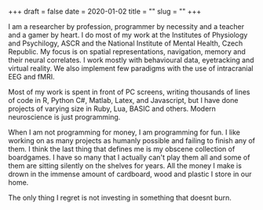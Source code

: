 +++ 
draft = false
date = 2020-01-02
title = ""
slug = ""
+++

I am a researcher by profession, programmer by necessity and a teacher and a gamer by heart. I do most of my work at the Institutes of Physiology and Psychilogy, ASCR and the National Institute of Mental Health, Czech Republic. My focus is on spatial representations, navigation, memory and their neural correlates. I work mostly with behavioural data, eyetracking and virtual reality. We also implement few paradigms with the use of intracranial EEG and fMRI.

Most of my work is spent in front of PC screens, writing thousands of lines of code in R, Python C#, Matlab, Latex, and Javascript, but I have done projects of varying size in Ruby, Lua, BASIC and others. Modern neuroscience is just programming.

When I am not programming for money, I am programming for fun. I like working on as many projects as humanly possible and failing to finish any of them. I think the last thing that defines me is my obscene collection of boardgames. I have so many that I actually can't play them all and some of them are sitting silently on the shelves for years. All the money I make is drown in the immense amount of cardboard, wood and plastic I store in our home.

The only thing I regret is not investing in something that doesnt burn.